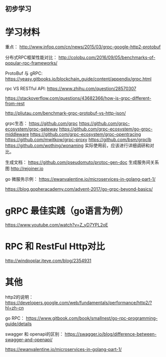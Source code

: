 初步学习
-------------------------------------------

# 学习材料
重点： http://www.infoq.com/cn/news/2015/03/grpc-google-http2-protobuf

分布式RPC框架性能对比： http://colobu.com/2016/09/05/benchmarks-of-popular-rpc-frameworks/

ProtoBuf 与 gRPC: https://yeasy.gitbooks.io/blockchain_guide/content/appendix/grpc.html

rpc VS RESTful API: https://www.zhihu.com/question/28570307

https://stackoverflow.com/questions/43682366/how-is-grpc-different-from-rest

http://pliutau.com/benchmark-grpc-protobuf-vs-http-json/

grpc生态：
https://github.com/grpc
https://github.com/grpc-ecosystem/grpc-gateway
https://github.com/grpc-ecosystem/go-grpc-middleware
https://github.com/grpc-ecosystem/grpc-opentracing
https://github.com/mwitkow/grpc-proxy
https://github.com/bsm/grpclb
https://github.com/wothing/wonaming
实际使用前，应该进行详细调研和对比。

生成文档：
https://github.com/pseudomuto/protoc-gen-doc
生成服务间关系图
http://rejoiner.io

go 微服务示例：
https://ewanvalentine.io/microservices-in-golang-part-1/

https://blog.gopheracademy.com/advent-2017/go-grpc-beyond-basics/

# gRPC 最佳实践（go语言为例）
https://www.youtube.com/watch?v=Z_yD7YPL2oE

# RPC 和 RestFul Http对比
http://windpoplar.iteye.com/blog/2354931


# 其他
http2的说明： https://developers.google.com/web/fundamentals/performance/http2/?hl=zh-cn

go RPC： https://www.gitbook.com/book/smallnest/go-rpc-programming-guide/details

swagger 和 openapi的区别： https://swagger.io/blog/difference-between-swagger-and-openapi/

https://ewanvalentine.io/microservices-in-golang-part-1/
